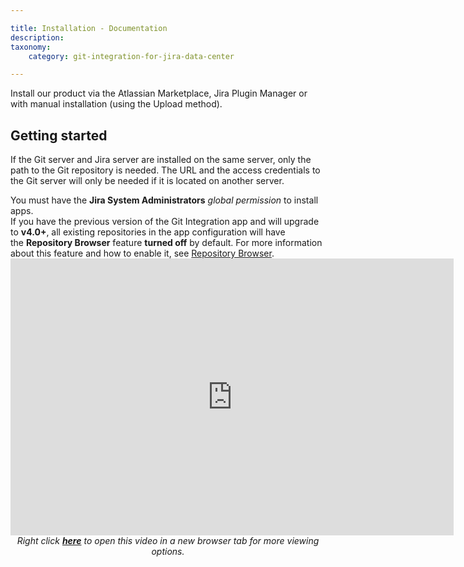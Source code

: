 ```yaml
---

title: Installation - Documentation
description:
taxonomy:
    category: git-integration-for-jira-data-center

---
```

Install our product via the Atlassian Marketplace, Jira Plugin Manager or with manual installation (using the Upload method).

## Getting started

If the Git server and Jira server are installed on the same server, only the path to the Git repository is needed. The URL and the access credentials to the Git server will only be needed if it is located on another server.

<div class="bbb-callout bbb--alert">
    <div class="irow">
    <div class="ilogobox">
        <span class="logoimg"></span>
    </div>
    <div class="imsgbox">
        You must have the <b>Jira System Administrators</b> <i>global permission</i> to install apps.
    </div>
    </div>
</div>

<div class="bbb-callout bbb--info">
    <div class="irow">
    <div class="ilogobox">
        <span class="logoimg"></span>
    </div>
    <div class="imsgbox">
        If you have the previous version of the Git Integration app and will upgrade to <b>v4.0+</b>, all existing repositories in the app configuration will have the <b>Repository Browser</b> feature <b>turned off</b> by default. For more information about this feature and how to enable it, see <a href="/git-integration-for-jira-data-center/repository-browser-gij-self-managed/">Repository Browser</a>.
    </div>
    </div>
</div>

<div class='embed-container embed-container--16-9'>
    <iframe width='709' height='443' src='https://fast.wistia.com/embed/iframe/lr0jp6ntfd?videoFoam=true' frameborder='0' allowfullscreen ></iframe>
</div>

<div align='center'>
    <i>Right click <a href='https://bigbrassband.wistia.com/medias/lr0jp6ntfd'><b>here</b></a> to open this video in a new browser tab for more viewing options.</i>
</div>

